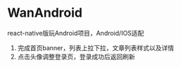 # WanAndroid
react-native版玩Android项目，Android/IOS适配

1. 完成首页banner，列表上拉下拉，文章列表样式以及详情
2. 点击头像调整登录页，登录成功后返回刷新